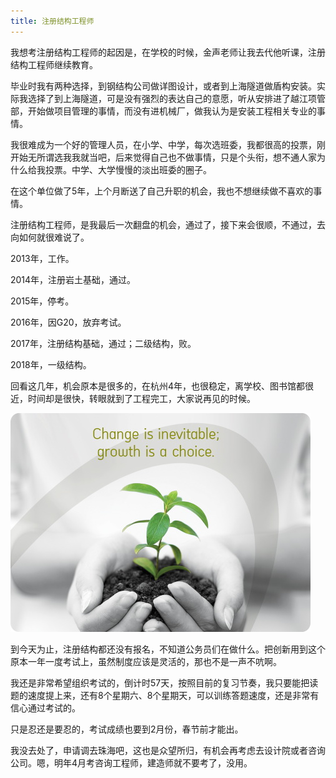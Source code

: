```yaml
---
title: 注册结构工程师
---
```


我想考注册结构工程师的起因是，在学校的时候，金声老师让我去代他听课，注册结构工程师继续教育。

毕业时我有两种选择，到钢结构公司做详图设计，或者到上海隧道做盾构安装。实际我选择了到上海隧道，可是没有强烈的表达自己的意愿，听从安排进了越江项管部，开始做项目管理的事情，而没有进机械厂，做我认为是安装工程相关专业的事情。

我很难成为一个好的管理人员，在小学、中学，每次选班委，我都很高的投票，刚开始无所谓选我我就当吧，后来觉得自己也不做事情，只是个头衔，想不通人家为什么给我投票。中学、大学慢慢的淡出班委的圈子。

在这个单位做了5年，上个月断送了自己升职的机会，我也不想继续做不喜欢的事情。

注册结构工程师，是我最后一次翻盘的机会，通过了，接下来会很顺，不通过，去向如何就很难说了。

2013年，工作。

2014年，注册岩土基础，通过。

2015年，停考。

2016年，因G20，放弃考试。

2017年，注册结构基础，通过；二级结构，败。

2018年，一级结构。

回看这几年，机会原本是很多的，在杭州4年，也很稳定，离学校、图书馆都很近，时间却是很快，转眼就到了工程完工，大家说再见的时候。


<img src="/images/20180807/change.jpg">

到今天为止，注册结构都还没有报名，不知道公务员们在做什么。把创新用到这个原本一年一度考试上，虽然制度应该是灵活的，那也不是一声不吭啊。

我还是非常希望组织考试的，倒计时57天，按照目前的复习节奏，我只要能把读题的速度提上来，还有8个星期六、8个星期天，可以训练答题速度，还是非常有信心通过考试的。

只是忍还是要忍的，考试成绩也要到2月份，春节前才能出。

我没去处了，申请调去珠海吧，这也是众望所归，有机会再考虑去设计院或者咨询公司。嗯，明年4月考咨询工程师，建造师就不要考了，没用。